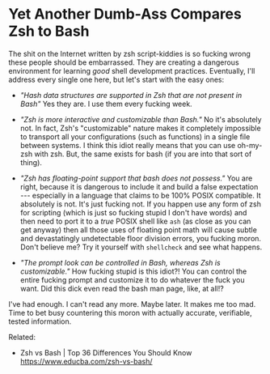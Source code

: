 # Yet Another Dumb-Ass Compares Zsh to Bash

The shit on the Internet written by zsh script-kiddies is so fucking
wrong these people should be embarrassed. They are creating a dangerous
environment for learning *good* shell development practices. Eventually,
I'll address every single one here, but let's start with the easy ones:

* *"Hash data structures are supported in Zsh that are not present in
  Bash"* Yes they are. I use them every fucking week.

* *"Zsh is more interactive and customizable than Bash."* No it's
  absolutely not. In fact, Zsh's "customizable" nature makes it
  completely impossible to transport all your configurations (such as
  functions) in a single file between systems. I think this idiot really
  means that you can use oh-my-zsh with zsh. But, the same exists for
  bash (if you are into that sort of thing).

* *"Zsh has floating-point support that bash does not possess."* You are
  right, because it is dangerous to include it and build a false
  expectation --- especially in a language that claims to be 100% POSIX
  compatible. It absolutely is not. It's just fucking not. If you happen
  use any form of zsh for scripting (which is just so fucking stupid I
  don't have words) and then need to port it to a *true* POSIX shell
  like `ash` (as close as you can get anyway) then all those uses of
  floating point math will cause subtle and devastatingly undetectable
  floor division errors, you fucking moron. Don't believe me? Try it
  yourself with `shellcheck` and see what happens.

* *"The prompt look can be controlled in Bash, whereas Zsh is
  customizable."* How fucking stupid is this idiot?! You can control the
  entire fucking prompt and customize it to do whatever the fuck you
  want. Did this dick even read the bash man page, like, at all!?

I've had enough. I can't read any more. Maybe later. It makes me too
mad. Time to bet busy countering this moron with actually accurate,
verifiable, tested information.

Related:

* Zsh vs Bash \| Top 36 Differences You Should Know  
  <https://www.educba.com/zsh-vs-bash/>
